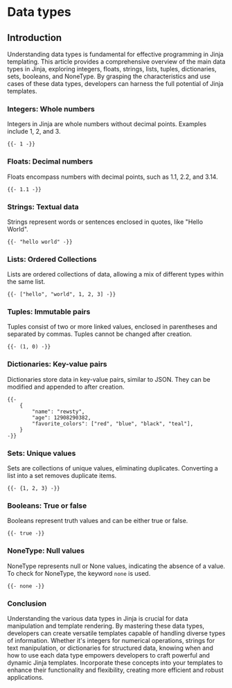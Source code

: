 # Data types

## **Introduction**

Understanding data types is fundamental for effective programming in Jinja templating. This article provides a comprehensive overview of the main data types in Jinja, exploring integers, floats, strings, lists, tuples, dictionaries, sets, booleans, and NoneType. By grasping the characteristics and use cases of these data types, developers can harness the full potential of Jinja templates.

### **Integers: Whole numbers**

Integers in Jinja are whole numbers without decimal points. Examples include 1, 2, and 3.

```django
{{- 1 -}}
```

### **Floats: Decimal numbers**

Floats encompass numbers with decimal points, such as 1.1, 2.2, and 3.14.

```django
{{- 1.1 -}}
```

### **Strings: Textual data**

Strings represent words or sentences enclosed in quotes, like "Hello World".

```django
{{- "hello world" -}}
```

### **Lists: Ordered Collections**

Lists are ordered collections of data, allowing a mix of different types within the same list.

```django
{{- ["hello", "world", 1, 2, 3] -}}
```

### **Tuples: Immutable pairs**

Tuples consist of two or more linked values, enclosed in parentheses and separated by commas. Tuples cannot be changed after creation.

```django
{{- (1, 0) -}}
```

### **Dictionaries: Key-value pairs**

Dictionaries store data in key-value pairs, similar to JSON. They can be modified and appended to after creation.

```django
{{-
    {
        "name": "rewsty",
        "age": 12908290382,
        "favorite_colors": ["red", "blue", "black", "teal"],
    }
-}}
```

### **Sets: Unique values**

Sets are collections of unique values, eliminating duplicates. Converting a list into a set removes duplicate items.

```django
{{- {1, 2, 3} -}}
```

### **Booleans: True or false**

Booleans represent truth values and can be either true or false.

```django
{{- true -}}
```

### **NoneType: Null values**

NoneType represents null or None values, indicating the absence of a value. To check for NoneType, the keyword `none` is used.

```django
{{- none -}}
```

### **Conclusion**

Understanding the various data types in Jinja is crucial for data manipulation and template rendering. By mastering these data types, developers can create versatile templates capable of handling diverse types of information. Whether it's integers for numerical operations, strings for text manipulation, or dictionaries for structured data, knowing when and how to use each data type empowers developers to craft powerful and dynamic Jinja templates. Incorporate these concepts into your templates to enhance their functionality and flexibility, creating more efficient and robust applications.
